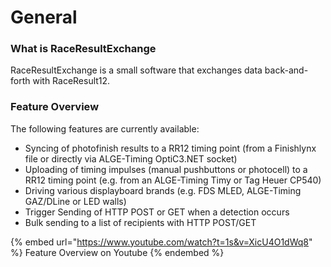 # General

### What is RaceResultExchange <a href="#what-is-raceresultexchange" id="what-is-raceresultexchange"></a>

RaceResultExchange is a small software that exchanges data back-and-forth with RaceResult12.

### Feature Overview <a href="#feature-overview" id="feature-overview"></a>

The following features are currently available:

* Syncing of photofinish results to a RR12 timing point (from a Finishlynx file or directly via ALGE-Timing OptiC3.NET socket)
* Uploading of timing impulses (manual pushbuttons or photocell) to a RR12 timing point (e.g. from an ALGE-Timing Timy or Tag Heuer CP540)
* Driving various displayboard brands (e.g. FDS MLED, ALGE-Timing GAZ/DLine or LED walls)
* Trigger Sending of HTTP POST or GET when a detection occurs
* Bulk sending to a list of recipients with HTTP POST/GET

{% embed url="https://www.youtube.com/watch?t=1s&v=XicU4O1dWq8" %}
Feature Overview on Youtube
{% endembed %}
